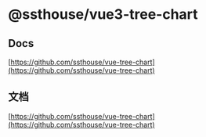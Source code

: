 # @ssthouse/vue3-tree-chart

## Docs 

[https://github.com/ssthouse/vue-tree-chart](https://github.com/ssthouse/vue-tree-chart)

## 文档

[https://github.com/ssthouse/vue-tree-chart](https://github.com/ssthouse/vue-tree-chart)